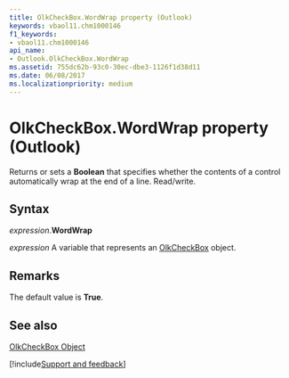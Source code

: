 ```yaml
---
title: OlkCheckBox.WordWrap property (Outlook)
keywords: vbaol11.chm1000146
f1_keywords:
- vbaol11.chm1000146
api_name:
- Outlook.OlkCheckBox.WordWrap
ms.assetid: 755dc62b-93c0-30ec-dbe3-1126f1d38d11
ms.date: 06/08/2017
ms.localizationpriority: medium
---
```



# OlkCheckBox.WordWrap property (Outlook)

Returns or sets a **Boolean** that specifies whether the contents of a control automatically wrap at the end of a line. Read/write.


## Syntax

_expression_.**WordWrap**

_expression_ A variable that represents an [OlkCheckBox](Outlook.OlkCheckBox.md) object.


## Remarks

The default value is **True**.


## See also


[OlkCheckBox Object](Outlook.OlkCheckBox.md)

[!include[Support and feedback](~/includes/feedback-boilerplate.md)]